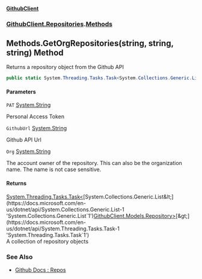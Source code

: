 #### [GithubClient](index.md 'index')
### [GithubClient.Repositories](GithubClient.Repositories.md 'GithubClient.Repositories').[Methods](GithubClient.Repositories.Methods.md 'GithubClient.Repositories.Methods')

## Methods.GetOrgRepositories(string, string, string) Method

Returns a repository object from the Github API

```csharp
public static System.Threading.Tasks.Task<System.Collections.Generic.List<GithubClient.Models.Repository>> GetOrgRepositories(string PAT, string GithubUrl, string Org);
```
#### Parameters

<a name='GithubClient.Repositories.Methods.GetOrgRepositories(string,string,string).PAT'></a>

`PAT` [System.String](https://docs.microsoft.com/en-us/dotnet/api/System.String 'System.String')

Personal Access Token

<a name='GithubClient.Repositories.Methods.GetOrgRepositories(string,string,string).GithubUrl'></a>

`GithubUrl` [System.String](https://docs.microsoft.com/en-us/dotnet/api/System.String 'System.String')

Github API Url

<a name='GithubClient.Repositories.Methods.GetOrgRepositories(string,string,string).Org'></a>

`Org` [System.String](https://docs.microsoft.com/en-us/dotnet/api/System.String 'System.String')

The account owner of the repository. This can also be the organization name. The name is not case sensitive.

#### Returns
[System.Threading.Tasks.Task&lt;](https://docs.microsoft.com/en-us/dotnet/api/System.Threading.Tasks.Task-1 'System.Threading.Tasks.Task`1')[System.Collections.Generic.List&lt;](https://docs.microsoft.com/en-us/dotnet/api/System.Collections.Generic.List-1 'System.Collections.Generic.List`1')[GithubClient.Models.Repository](https://docs.microsoft.com/en-us/dotnet/api/GithubClient.Models.Repository 'GithubClient.Models.Repository')[&gt;](https://docs.microsoft.com/en-us/dotnet/api/System.Collections.Generic.List-1 'System.Collections.Generic.List`1')[&gt;](https://docs.microsoft.com/en-us/dotnet/api/System.Threading.Tasks.Task-1 'System.Threading.Tasks.Task`1')  
A collection of repository objects

### See Also
- [Github Docs : Repos](https://docs.github.com/en/rest/repos/repos 'https://docs.github.com/en/rest/repos/repos')